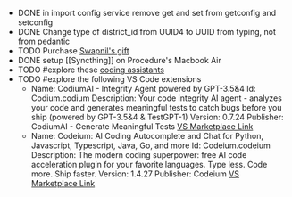 - DONE in import config service remove get and set from getconfig and setconfig
- DONE Change type of district_id from UUID4 to UUID from typing, not from pedantic
- TODO Purchase [Swapnil's gift](https://www.dailyobjects.com/dailyobjects-mumbai-city-tag-stride-2-0-case-cover-for-iphone-14/dp?f=pid~STRD-2-0-MUMB-CITY-TAG-DOB-AP-IPH14&s=referer~lp)
- DONE setup [[Syncthing]] on Procedure's Macbook Air
- TODO #explore these [coding assistants](https://sourceforge.net/software/ai-coding-assistants/)
- TODO #explore the following VS Code extensions
	- Name: CodiumAI - Integrity Agent powered by GPT-3.5&4
	  Id: Codium.codium
	  Description: Your code integrity AI agent - analyzes your code and generates meaningful tests to catch bugs before you ship (powered by GPT-3.5&4 & TestGPT-1)
	  Version: 0.7.24
	  Publisher: CodiumAI - Generate Meaningful Tests
	  [VS Marketplace Link](https://marketplace.visualstudio.com/items?itemName=Codium.codium)
	- Name: Codeium: AI Coding Autocomplete and Chat for Python, Javascript, Typescript, Java, Go, and more
	  Id: Codeium.codeium
	  Description: The modern coding superpower: free AI code acceleration plugin for your favorite languages. Type less. Code more. Ship faster.
	  Version: 1.4.27
	  Publisher: Codeium
	  [VS Marketplace Link](https://marketplace.visualstudio.com/items?itemName=Codeium.codeium)